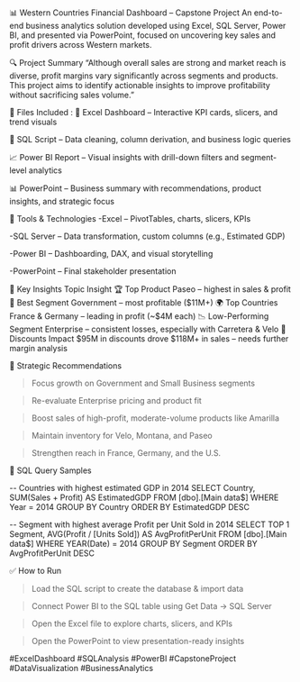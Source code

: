 📊 Western Countries Financial Dashboard – Capstone Project
An end-to-end business analytics solution developed using Excel, SQL Server, Power BI, and presented via PowerPoint, focused on uncovering key sales and profit drivers across Western markets.

🔍 Project Summary
“Although overall sales are strong and market reach is diverse, profit margins vary significantly across segments and products. This project aims to identify actionable insights to improve profitability without sacrificing sales volume.”

📁 Files Included :
📄 Excel Dashboard – Interactive KPI cards, slicers, and trend visuals

🧮 SQL Script – Data cleaning, column derivation, and business logic queries

📈 Power BI Report – Visual insights with drill-down filters and segment-level analytics

📊 PowerPoint – Business summary with recommendations, product insights, and strategic focus

🔧 Tools & Technologies
-Excel – PivotTables, charts, slicers, KPIs

-SQL Server – Data transformation, custom columns (e.g., Estimated GDP)

-Power BI – Dashboarding, DAX, and visual storytelling

-PowerPoint – Final stakeholder presentation

🔑 Key Insights
      Topic	                                Insight
🏆 Top Product	                      Paseo – highest in sales & profit
  🏢 Best Segment	                    Government – most profitable ($11M+)
🌍 Top Countries	                    France & Germany – leading in profit (~$4M each)
📉 Low-Performing Segment	            Enterprise – consistent losses, especially with Carretera & Velo
💸 Discounts Impact	                  $95M in discounts drove $118M+ in sales – needs further margin analysis

🎯 Strategic Recommendations
>Focus growth on Government and Small Business segments

>Re-evaluate Enterprise pricing and product fit

>Boost sales of high-profit, moderate-volume products like Amarilla

>Maintain inventory for Velo, Montana, and Paseo

>Strengthen reach in France, Germany, and the U.S.

🧪 SQL Query Samples

-- Countries with highest estimated GDP in 2014
SELECT Country, SUM(Sales + Profit) AS EstimatedGDP
FROM [dbo].[Main data$]
WHERE Year = 2014
GROUP BY Country
ORDER BY EstimatedGDP DESC

-- Segment with highest average Profit per Unit Sold in 2014
SELECT TOP 1 Segment, AVG(Profit / [Units Sold]) AS AvgProfitPerUnit
FROM [dbo].[Main data$]
WHERE YEAR(Date) = 2014
GROUP BY Segment
ORDER BY AvgProfitPerUnit DESC

✅ How to Run
>Load the SQL script to create the database & import data

>Connect Power BI to the SQL table using Get Data → SQL Server

>Open the Excel file to explore charts, slicers, and KPIs

>Open the PowerPoint to view presentation-ready insights

#ExcelDashboard #SQLAnalysis #PowerBI #CapstoneProject #DataVisualization #BusinessAnalytics

